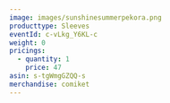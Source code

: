 ```yaml
---
image: images/sunshinesummerpekora.png
producttype: Sleeves
eventId: c-vLkg_Y6KL-c
weight: 0
pricings:
  - quantity: 1
    price: 47
asin: s-tgWmgGZQQ-s
merchandise: comiket
---
```

